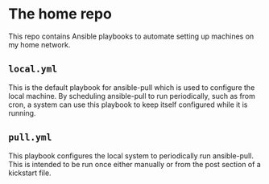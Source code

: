 # The home repo
This repo contains Ansible playbooks to automate setting up machines on my home network.

## ```local.yml```
This is the default playbook for ansible-pull which is used to configure the local machine.  By scheduling ansible-pull to run periodically, such as from cron, a system can use this playbook to keep itself configured while it is running.

## ```pull.yml```
This playbook configures the local system to periodically run ansible-pull.  This is intended to be run once either manually or from the post section of a kickstart file.

